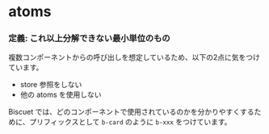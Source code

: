 # atoms

### 定義: これ以上分解できない最小単位のもの

複数コンポーネントからの呼び出しを想定しているため、以下の2点に気をつけています。  

* store 参照をしない  
* 他の atoms を使用しない  

Biscuet では、どのコンポーネントで使用されているのかを分かりやすくするために、プリフィックスとして `b-card` のように `b-xxx` をつけています。  